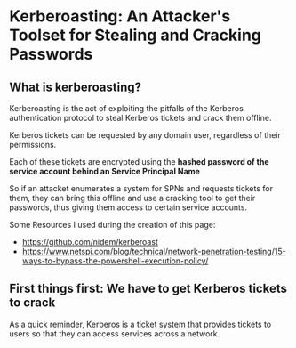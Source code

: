 # Kerberoasting: An Attacker's Toolset for Stealing and Cracking Passwords

## What is kerberoasting?

Kerberoasting is the act of exploiting the pitfalls of the Kerberos authentication protocol to steal Kerberos tickets and crack them offline. 

Kerberos tickets can be requested by any domain user, regardless of their permissions.

Each of these tickets are encrypted using the **hashed password of the service account behind an Service Principal Name**

So if an attacket enumerates a system for SPNs and requests tickets for them, they can bring this offline and use a cracking tool to get their passwords, thus giving them access to certain service accounts. 

Some Resources I used during the creation of this page:
- https://github.com/nidem/kerberoast
- https://www.netspi.com/blog/technical/network-penetration-testing/15-ways-to-bypass-the-powershell-execution-policy/ 


## First things first: We have to get Kerberos tickets to crack

As a quick reminder, Kerberos is a ticket system that provides tickets to users so that they can access services across a network. 


